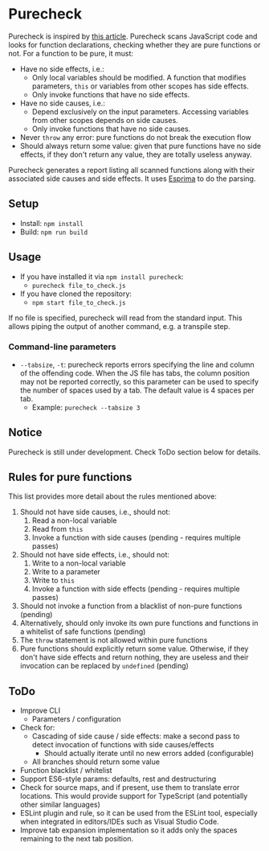 # Purecheck
Purecheck is inspired by [this article](http://blog.jenkster.com/2015/12/what-is-functional-programming.html).
Purecheck scans JavaScript code and looks for function declarations, checking whether they are pure functions or not.
For a function to be pure, it must:
- Have no side effects, i.e.:
  - Only local variables should be modified. A function that modifies parameters, `this` or variables from other scopes has side effects.
  - Only invoke functions that have no side effects.
- Have no side causes, i.e.:
  - Depend exclusively on the input parameters. Accessing variables from other scopes depends on side causes.
  - Only invoke functions that have no side causes.
- Never `throw` any error: pure functions do not break the execution flow
- Should always return some value: given that pure functions have no side effects, if they don't return any value, they are totally useless anyway.

Purecheck generates a report listing all scanned functions along with their associated side causes and side effects. It uses [Esprima](http://esprima.org/) to do the parsing.

## Setup
- Install: `npm install`
- Build: `npm run build`

## Usage
- If you have installed it via `npm install purecheck`:
	- `purecheck file_to_check.js`
- If you have cloned the repository:
	- `npm start file_to_check.js`

If no file is specified, purecheck will read from the standard input. This allows piping the output of another command, e.g. a transpile step.

### Command-line parameters
- `--tabsize`, `-t`: purecheck reports errors specifying the line and column of the offending code. When the JS file has tabs, the column position may not be reported correctly, so this parameter can be used to specify the number of spaces used by a tab. The default value is 4 spaces per tab.
	- Example: `purecheck --tabsize 3`


## Notice
Purecheck is still under development. Check ToDo section below for details.

## Rules for pure functions
This list provides more detail about the rules mentioned above:

1. Should not have side causes, i.e., should not:
	1. Read a non-local variable
	2. Read from `this`
	3. Invoke a function with side causes (pending - requires multiple passes)
2. Should not have side effects, i.e., should not:
	1. Write to a non-local variable
	2. Write to a parameter
	3. Write to `this`
	4. Invoke a function with side effects (pending - requires multiple passes)
3. Should not invoke a function from a blacklist of non-pure functions (pending)
4. Alternatively, should only invoke its own pure functions and functions in a whitelist of safe functions (pending)
5. The `throw` statement is not allowed within pure functions
6. Pure functions should explicitly return some value. Otherwise, if they don't have side effects and return nothing, they are useless and their invocation can be replaced by `undefined` (pending)


## ToDo
- Improve CLI
	- Parameters / configuration
- Check for:
	- Cascading of side cause / side effects: make a second pass to detect invocation of functions with side causes/effects
		- Should actually iterate until no new errors added (configurable)
	- All branches should return some value
- Function blacklist / whitelist
- Support ES6-style params: defaults, rest and destructuring
- Check for source maps, and if present, use them to translate error locations. This would provide support for TypeScript (and potentially other similar languages)
- ESLint plugin and rule, so it can be used from the ESLint tool, especially when integrated in editors/IDEs such as Visual Studio Code.
- Improve tab expansion implementation so it adds only the spaces remaining to the next tab position.
